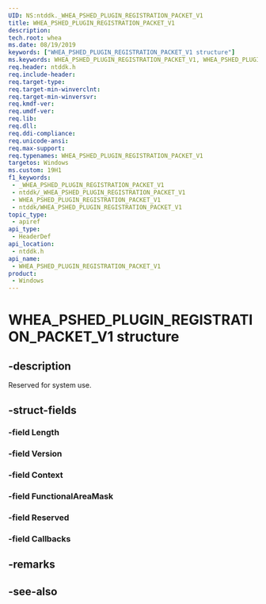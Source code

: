 ```yaml
---
UID: NS:ntddk._WHEA_PSHED_PLUGIN_REGISTRATION_PACKET_V1
title: WHEA_PSHED_PLUGIN_REGISTRATION_PACKET_V1
description: 
tech.root: whea
ms.date: 08/19/2019
keywords: ["WHEA_PSHED_PLUGIN_REGISTRATION_PACKET_V1 structure"]
ms.keywords: WHEA_PSHED_PLUGIN_REGISTRATION_PACKET_V1, WHEA_PSHED_PLUGIN_REGISTRATION_PACKET_V1,
req.header: ntddk.h
req.include-header: 
req.target-type: 
req.target-min-winverclnt: 
req.target-min-winversvr: 
req.kmdf-ver: 
req.umdf-ver: 
req.lib: 
req.dll: 
req.ddi-compliance: 
req.unicode-ansi: 
req.max-support: 
req.typenames: WHEA_PSHED_PLUGIN_REGISTRATION_PACKET_V1
targetos: Windows
ms.custom: 19H1
f1_keywords:
 - _WHEA_PSHED_PLUGIN_REGISTRATION_PACKET_V1
 - ntddk/_WHEA_PSHED_PLUGIN_REGISTRATION_PACKET_V1
 - WHEA_PSHED_PLUGIN_REGISTRATION_PACKET_V1
 - ntddk/WHEA_PSHED_PLUGIN_REGISTRATION_PACKET_V1
topic_type:
 - apiref
api_type:
 - HeaderDef
api_location:
 - ntddk.h
api_name:
 - WHEA_PSHED_PLUGIN_REGISTRATION_PACKET_V1
product:
 - Windows
---
```


# WHEA_PSHED_PLUGIN_REGISTRATION_PACKET_V1 structure


## -description

Reserved for system use.

## -struct-fields

### -field Length

### -field Version

### -field Context

### -field FunctionalAreaMask

### -field Reserved

### -field Callbacks

## -remarks

## -see-also


